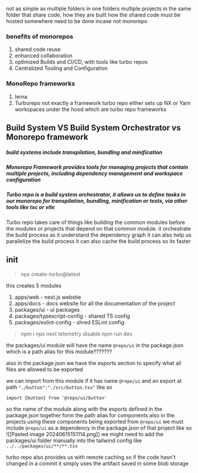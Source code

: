 not as simple as multiple folders in one folders
multiple projects in the same folder that share code, how they are built how the shared code must be hosted somewhere need to be done incase not monorepo
### benefits of monorepos
1. shared code reuse
2. enhanced collaboration
3. optimized Builds and CI/CD, with tools like turbo repos
4. Centralized Tooling and Configuration

### MonoRepo frameworks
1. lerna
2. Turborepo not exactly a framework
turbo repo either sets up NX or Yarn workspaces under the hood which are turbo repo frameworks
## Build System VS Build System Orchestrator vs Monorepo framework

##### build systems include transpilation, bundling and minification
##### Monorepo Framework provides tools for managing projects that contain multiple projects, including dependency management and workspace configuration
##### Turbo repo is a build system orchestrator, it allows us to define tasks in our monorepo for transpilation, bundling, minification or tests, via other tools like tsc or vite

Turbo repo takes care of things like building the common modules before the modules or projects that depend on that common module.
it orchestrate the build process
as it understand the dependency graph it can also help us parallelize the build process
it can also cache the build process so its faster

## init
> npx create-turbo@latest

this creates 5 modules
1. apps/web - next.js webstie
2. apps/docs - docs website for all the documentation of the project
3. packages/ui - ui packages
4. packages/typescript-config - shared TS config
5. packages/eslint-config - shred ESLint config

> npm i
> npx next telemetry disable
> npm run dev

the packages/ui module will have the name `@repo/ui` in the package.json
which is a path alias for this module???????

also in the package.json we have the exports section to specify what all files are allowed to be exported

we can import from this module if it has name `@repo/ui` and an export at path `"./button":"./src/button.tsx"` like so
```tsx
import {button} from '@repo/ui/button'
```
so the name of the module along with the exports defined in the package.json together form the path alias for components
also in the projects using these components being exported from `@repo/ui` we must include `@repo/ui` as a dependency in the package.json of that project like so
![[Pasted image 20240615151114.png]]
we might need to add the packages/ui folder manually into the tailwind config like 
`../../packages/ui/**/**.tsx`

turbo repo also provides us with remote caching so if the code hasn't changed in a commit it simply uses the artifact saved in some blob storage